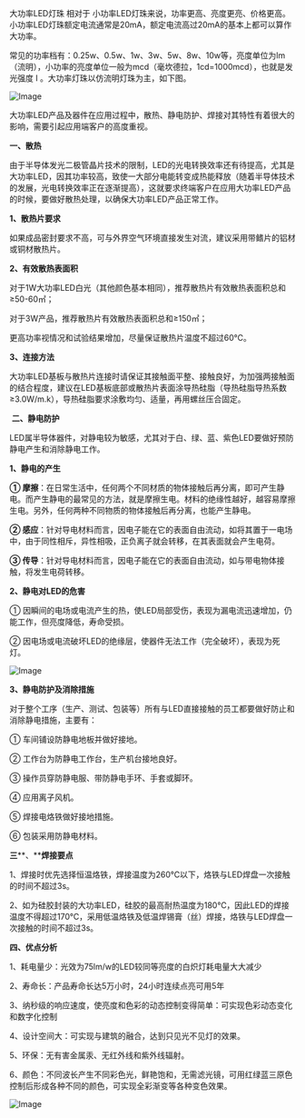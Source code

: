 大功率LED灯珠 相对于 小功率LED灯珠来说，功率更高、亮度更亮、价格更高。小功率LED灯珠额定电流通常是20mA，额定电流高过20mA的基本上都可以算作大功率。

  

常见的功率档有：0.25w、0.5w、1w、3w、5w、8w、10w等，亮度单位为lm（流明），小功率的亮度单位一般为mcd（毫坎德拉，1cd=1000mcd），也就是发光强度 I 。大功率灯珠以仿流明灯珠为主，如下图。

![Image](https://mmbiz.qpic.cn/mmbiz_png/HRglda9Z10IvhZGEwPpKQOkbbVhad4ib2j0rQfjXr49T9TSq7olUOGfq3LFOeNeCImviceY68XC3D90VhmYutGiaQ/640?wx_fmt=png&tp=webp&wxfrom=5&wx_lazy=1&wx_co=1)

大功率LED产品及器件在应用过程中，散热、静电防护、焊接对其特性有着很大的影响，需要引起应用端客户的高度重视。

  

  

**一、散热**

  

由于半导体发光二极管晶片技术的限制，LED的光电转换效率还有待提高，尤其是大功率LED，因其功率较高，致使一大部分电能转变成热能释放（随着半导体技术的发展，光电转换效率正在逐渐提高），这就要求终端客户在应用大功率LED产品的时候，要做好散热处理，以确保大功率LED产品正常工作。  

  

**1、散热片要求**

如果成品密封要求不高，可与外界空气环境直接发生对流，建议采用带鳍片的铝材或铜材散热片。  

  

**2、有效散热表面积**

对于1W大功率LED白光（其他颜色基本相同），推荐散热片有效散热表面积总和≥50-60㎡；

对于3W产品，推荐散热片有效散热表面积总和≥150㎡；

更高功率视情况和试验结果增加，尽量保证散热片温度不超过60℃。

  

**3、连接方法**

大功率LED基板与散热片连接时请保证其接触面平整、接触良好，为加强两接触面的结合程度，建议在LED基板底部或散热片表面涂导热硅脂（导热硅脂导热系数≥3.0W/m.k），导热硅脂要求涂敷均匀、适量，再用螺丝压合固定。

  

  

 **二、静电防护** 

  

LED属半导体器件，对静电较为敏感，尤其对于白、绿、蓝、紫色LED要做好预防静电产生和消除静电工作。

  

**1、静电的产生**

**① 摩擦**：在日常生活中，任何两个不同材质的物体接触后再分离，即可产生静电。而产生静电的最常见的方法，就是摩擦生电。材料的绝缘性越好，越容易摩擦生电。另外，任何两种不同物质的物体接触后再分离，也能产生静电。

**② 感应**：针对导电材料而言，因电子能在它的表面自由流动，如将其置于一电场中，由于同性相斥，异性相吸，正负离子就会转移，在其表面就会产生电荷。

**③ 传导**：针对导电材料而言，因电子能在它的表面自由流动，如与带电物体接触，将发生电荷转移。

  

**2、静电对LED的危害**

① 因瞬间的电场或电流产生的热，使LED局部受伤，表现为漏电流迅速增加，仍能工作，但亮度降低，寿命受损。  

② 因电场或电流破坏LED的绝缘层，使器件无法工作（完全破坏），表现为死灯。

![Image](https://mmbiz.qpic.cn/mmbiz_jpg/HRglda9Z10IvhZGEwPpKQOkbbVhad4ib23XlbUD8u377ATTIhialktice88iat04IzT3KgcTPmibKhNCyeQqeHIyw4w/640?wx_fmt=jpeg&tp=webp&wxfrom=5&wx_lazy=1&wx_co=1)

**3、静电防护及消除措施**

对于整个工序（生产、测试、包装等）所有与LED直接接触的员工都要做好防止和消除静电措施，主要有：  

① 车间铺设防静电地板并做好接地。

② 工作台为防静电工作台，生产机台接地良好。

③ 操作员穿防静电服、带防静电手环、手套或脚环。

④ 应用离子风机。

⑤ 焊接电烙铁做好接地措施。

⑥ 包装采用防静电材料。

  

  

**三****、****焊接要点**

  

1、焊接时优先选择恒温烙铁，焊接温度为260℃以下，烙铁与LED焊盘一次接触的时间不超过3s。

  

2、如为硅胶封装的大功率LED，硅胶的最高耐热温度为180℃，因此LED的焊接温度不得超过170℃，采用低温烙铁及低温焊锡膏（丝）焊接，烙铁与LED焊盘一次接触的时间不超过3s。

  

  

**四、优点分析**

  

1、耗电量少：光效为75lm/w的LED较同等亮度的白炽灯耗电量大大减少

2、寿命长：产品寿命长达5万小时，24小时连续点亮可用5年

3、纳秒级的响应速度，使亮度和色彩的动态控制变得简单：可实现色彩动态变化和数字化控制

4、设计空间大：可实现与建筑的融合，达到只见光不见灯的效果。

5、环保：无有害金属汞、无红外线和紫外线辐射。

6、颜色：不同波长产生不同彩色光，鲜艳饱和，无需滤光镜，可用红绿蓝三原色控制后形成各种不同的颜色，可实现全彩渐变等各种变色效果。

![Image](https://mmbiz.qpic.cn/mmbiz/lDFBTVnzECDotEa04BOibY9HcUMmUgyibhoketDXmWYum4VK7Bsw0LXAfZDdRr2BJdAx6cOEAOedlibmwvNtEWTjQ/640?wx_fmt=png&tp=webp&wxfrom=5&wx_lazy=1&wx_co=1)
